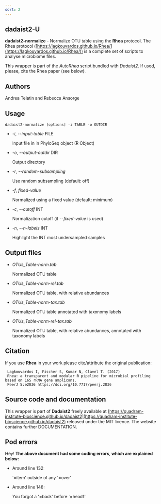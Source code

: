 ```yaml
---
sort: 2
---
```

## dadaist2-U
**dadaist2-normalize** - Normalize OTU table using the **Rhea** protocol.
The Rhea protocol ([https://lagkouvardos.github.io/Rhea/](https://lagkouvardos.github.io/Rhea/)) is a complete
set of scripts to analyse microbiome files. 

This wrapper is part of the _AutoRhea_ script bundled with _Dadaist2_. 
If used, please, cite the Rhea paper (see below).

## Authors
Andrea Telatin and Rebecca Ansorge

## Usage
    dadaist2-normalize [options] -i TABLE -o OUTDIR 

- _-i_, _--input-table_ FILE

    Input file in in PhyloSeq object (R Object)

- _-o_, _--output-outdir_ DIR

    Output directory

- _-r_, _--random-subsampling_

    Use random subsampling (default: off)

- _-f_, _fixed-value_

    Normalized using a fixed value (default: minimum)

- _-c_, _--cutoff_ INT

    Normalization cutoff (if _--fixed-value_ is used)

- _-n_, _--n-labels_ INT

    Highlight the INT  most undersampled samples

## Output files
- _OTUs\_Table-norm.tab_

    Normalized OTU table

- _OTUs\_Table-norm-rel.tab_

    Normalized OTU table, with relative abundances

- _OTUs\_Table-norm-tax.tab_

    Normalized OTU table annotated with taxonomy labels

- _OTUs\_Table-norm-rel-tax.tab_

    Normalized OTU table, with relative abundances, annotated with taxonomy labels

## Citation
If you use **Rhea** in your work please cite/attribute the original publication:

     Lagkouvardos I, Fischer S, Kumar N, Clavel T. (2017) 
     Rhea: a transparent and modular R pipeline for microbial profiling based on 16S rRNA gene amplicons. 
     PeerJ 5:e2836 https://doi.org/10.7717/peerj.2836
    

## Source code and documentation
This wrapper is part of **Dadaist2** freely available at 
[https://quadram-institute-bioscience.github.io/dadaist2](https://quadram-institute-bioscience.github.io/dadaist2)
released under the MIT licence. The website contains further DOCUMENTATION.

## Pod errors
Hey! **The above document had some coding errors, which are explained below:**

- Around line 132:

    '=item' outside of any '=over'

- Around line 148:

    You forgot a '=back' before '=head1'
